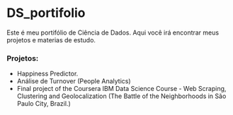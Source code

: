 # DS_portifolio

Este é meu portifólio de Ciência de Dados. Aqui você irá encontrar meus projetos e materias de estudo.

### Projetos:

- Happiness Predictor.
- Análise de Turnover (People Analytics)
- Final project of the Coursera IBM Data Science Course - Web Scraping, Clustering and Geolocalization (The Battle of the Neighborhoods in São Paulo City, Brazil.)
